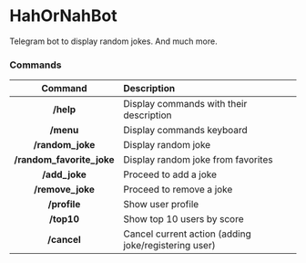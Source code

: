 HahOrNahBot
===========
Telegram bot to display random jokes. And much more.


### Commands

| Command | Description |
| :---:              |                   :--- |
| **/help** | Display commands with their description |
| **/menu** | Display commands keyboard|
| **/random_joke** | Display random joke |
| **/random_favorite_joke** | Display random joke from favorites |
| **/add_joke**| Proceed to add a joke|
| **/remove_joke**| Proceed to remove a joke|
| **/profile** | Show user profile
| **/top10** | Show top 10 users by score
| **/cancel** | Cancel current action (adding joke/registering user)
